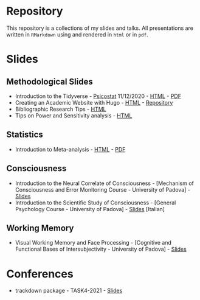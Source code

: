 # Repository

This repository is a collections of my slides and talks. All presentations are written in `RMarkdown` using and rendered in `html` or in `pdf`.

# Slides

## Methodological Slides

* Introduction to the Tidyverse - [Psicostat](https://ip146179.psy.unipd.it/psicostat/web/index.html) 11/12/2020 - [HTML](tidyverse_presentation/tidyverse_presentation.html) - [PDF](tidyverse_presentation/tidyverse_presentation.pdf)
* Creating an Academic Website with Hugo - [HTML](https://filippogambarota.github.io/hugo_tutorial/#1) - [Repository](https://github.com/filippogambarota/hugo_tutorial)
* Bibliographic Research Tips - [HTML](https://filippogambarota.github.io/bibresearch/#1)
* Tips on Power and Sensitivity analysis - [HTML](socialneu_lab/lab_meeting_sensitivity/lab_meeting_sensitivity.html)

## Statistics

* Introduction to Meta-analysis - [HTML](meta_analysis_presentation/meta_analysis_presentation.html) - [PDF](meta_analysis_presentation/meta_analysis_presentation.pdf)

## Consciousness

* Introduction to the Neural Correlate of Consciousness - [Mechanism of Consciousness and Error Monitoring Course - University of Padova] - [Slides](https://docs.google.com/presentation/d/1hRqtLqWsM4qi7SeMOmPYG1HsRrcnDrTzhluVk-neSB8/edit?usp=sharing)
* Introduction to the Scientific Study of Consciousness - [General Psychology Course - University of Padova] - [Slides](https://docs.google.com/presentation/d/1PdIhW8IfYUBBRST6MeLIUuLYAIC804Wt8sSdJKn2ZIg/edit?usp=sharing) [Italian]

## Working Memory

* Visual Working Memory and Face Processing - [Cognitive and Functional Bases of Intersubjectivity - University of Padova] - [Slides](https://docs.google.com/presentation/d/1qVY2WTcfNNQgXm92dcw1jd8wPkSU4N267HcSWYNEVB0/edit#slide=id.gc96481fd19_0_343)

# Conferences

* trackdown package - TASK4-2021 - [Slides](trackdown_presentation/trackdown_presentation.html)
